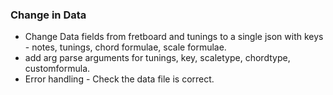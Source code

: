 ### Change in Data
- Change Data fields from fretboard and tunings to a single json with keys - notes, tunings, chord formulae, scale formulae.
- add arg parse arguments for tunings, key, scaletype, chordtype, customformula.
- Error handling - Check the data file is correct.